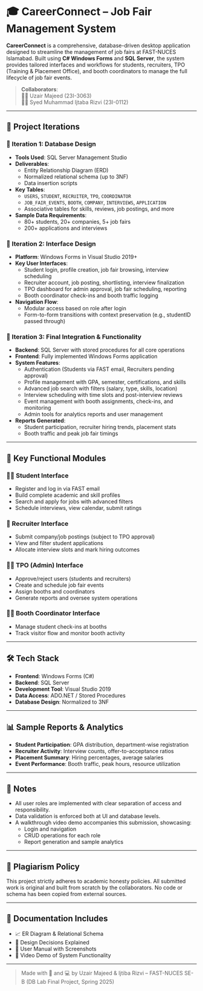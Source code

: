# 🎓 CareerConnect – Job Fair Management System

**CareerConnect** is a comprehensive, database-driven desktop application designed to streamline the management of job fairs at FAST-NUCES Islamabad. Built using **C# Windows Forms** and **SQL Server**, the system provides tailored interfaces and workflows for students, recruiters, TPO (Training & Placement Office), and booth coordinators to manage the full lifecycle of job fair events.

> **Collaborators**:  
> 🧑‍💻 Uzair Majeed (23I-3063)  
> 🧑‍💻 Syed Muhammad Ijtaba Rizvi (23I-0112)

---

## 🔁 Project Iterations

### 🔹 Iteration 1: Database Design
- **Tools Used**: SQL Server Management Studio
- **Deliverables**:
  - Entity Relationship Diagram (ERD)
  - Normalized relational schema (up to 3NF)
  - Data insertion scripts
- **Key Tables**:
  - `USERS`, `STUDENT`, `RECRUITER`, `TPO`, `COORDINATOR`
  - `JOB_FAIR_EVENTS`, `BOOTH`, `COMPANY`, `INTERVIEWS`, `APPLICATION`
  - Associative tables for skills, reviews, job postings, and more
- **Sample Data Requirements**:
  - 80+ students, 20+ companies, 5+ job fairs
  - 200+ applications and interviews

### 🔹 Iteration 2: Interface Design
- **Platform**: Windows Forms in Visual Studio 2019+
- **Key User Interfaces**:
  - Student login, profile creation, job fair browsing, interview scheduling
  - Recruiter account, job posting, shortlisting, interview finalization
  - TPO dashboard for admin approval, job fair scheduling, reporting
  - Booth coordinator check-ins and booth traffic logging
- **Navigation Flow**:
  - Modular access based on role after login
  - Form-to-form transitions with context preservation (e.g., studentID passed through)

### 🔹 Iteration 3: Final Integration & Functionality
- **Backend**: SQL Server with stored procedures for all core operations
- **Frontend**: Fully implemented Windows Forms application
- **System Features**:
  - Authentication (Students via FAST email, Recruiters pending approval)
  - Profile management with GPA, semester, certifications, and skills
  - Advanced job search with filters (salary, type, skills, location)
  - Interview scheduling with time slots and post-interview reviews
  - Event management with booth assignments, check-ins, and monitoring
  - Admin tools for analytics reports and user management
- **Reports Generated**:
  - Student participation, recruiter hiring trends, placement stats
  - Booth traffic and peak job fair timings

---

## 🧩 Key Functional Modules

### 👨‍🎓 Student Interface
- Register and log in via FAST email
- Build complete academic and skill profiles
- Search and apply for jobs with advanced filters
- Schedule interviews, view calendar, submit ratings

### 🏢 Recruiter Interface
- Submit company/job postings (subject to TPO approval)
- View and filter student applications
- Allocate interview slots and mark hiring outcomes

### 🧑‍💼 TPO (Admin) Interface
- Approve/reject users (students and recruiters)
- Create and schedule job fair events
- Assign booths and coordinators
- Generate reports and oversee system operations

### 🧑‍🔧 Booth Coordinator Interface
- Manage student check-ins at booths
- Track visitor flow and monitor booth activity

---

## 🛠️ Tech Stack

- **Frontend**: Windows Forms (C#)
- **Backend**: SQL Server
- **Development Tool**: Visual Studio 2019
- **Data Access**: ADO.NET / Stored Procedures
- **Database Design**: Normalized to 3NF

---

## 📊 Sample Reports & Analytics

- **Student Participation**: GPA distribution, department-wise registration
- **Recruiter Activity**: Interview counts, offer-to-acceptance ratios
- **Placement Summary**: Hiring percentages, average salaries
- **Event Performance**: Booth traffic, peak hours, resource utilization

---

## 📌 Notes

- All user roles are implemented with clear separation of access and responsibility.
- Data validation is enforced both at UI and database levels.
- A walkthrough video demo accompanies this submission, showcasing:
  - Login and navigation
  - CRUD operations for each role
  - Report generation and sample analytics

---

## 🔐 Plagiarism Policy

This project strictly adheres to academic honesty policies. All submitted work is original and built from scratch by the collaborators. No code or schema has been copied from external sources.

---

## 📄 Documentation Includes

- 📈 ER Diagram & Relational Schema  
- 🧠 Design Decisions Explained  
- 📸 User Manual with Screenshots  
- 🎥 Video Demo of System Functionality

---

> Made with 💼 and 💻 by Uzair Majeed & Ijtiba Rizvi – FAST-NUCES SE-B (DB Lab Final Project, Spring 2025)
